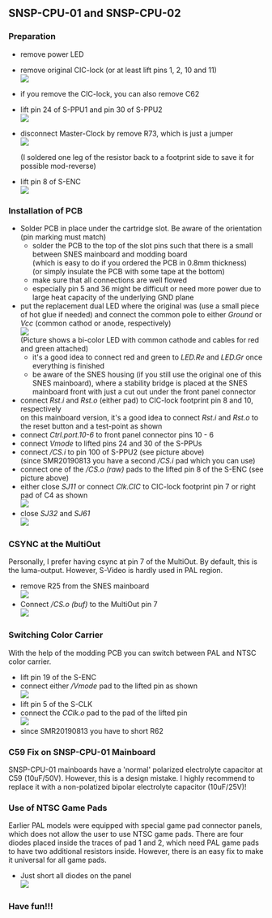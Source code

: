 ## SNSP-CPU-01 and SNSP-CPU-02

### Preparation

- remove power LED
- remove original CIC-lock (or at least lift pins 1, 2, 10 and 11)  
  ![](./CIC-lock.jpg)
  
- if you remove the CIC-lock, you can also remove C62
  
- lift pin 24 of S-PPU1 and pin 30 of S-PPU2  
  ![](./S-PPUs.jpg)

- disconnect Master-Clock by remove R73, which is just a jumper  
  ![](./MCLK_disconnected.jpg)

  (I soldered one leg of the resistor back to a footprint side to save it for possible mod-reverse)

- lift pin 8 of S-ENC   
  ![](./csync_snestop.jpg)


### Installation of PCB

- Solder PCB in place under the cartridge slot. Be aware of the orientation (pin marking must match)
  - solder the PCB to the top of the slot pins such that there is a small between SNES mainboard and modding board  
    (which is easy to do if you ordered the PCB in 0.8mm thickness)  
    (or simply insulate the PCB with some tape at the bottom)
  - make sure that all connections are well flowed
  - especially pin 5 and 36 might be difficult or need more power due to large heat capacity of the underlying GND plane
- put the replacement dual LED where the original was (use a small piece of hot glue if needed) and connect the common pole to either _Ground_ or _Vcc_ (common cathod or anode, respectively)  
  ![](../common_pics/LED_CC.jpg)  
  (Picture shows a bi-color LED with common cathode and cables for red and green attached)
  - it's a good idea to connect red and green to _LED.Re_ and _LED.Gr_ once everything is finished
  - be aware of the SNES housing (if you still use the original one of this SNES mainboard), where a stability bridge is placed at the SNES mainboard front with just a cut out under the front panel connector
- connect _Rst.i_ and _Rst.o_ (either pad) to CIC-lock footprint pin 8 and 10, respectively  
  on this mainboard version, it's a good idea to connect _Rst.i_ and _Rst.o_ to the reset button and a test-point as shown
- connect _Ctrl.port.10-6_ to front panel connector pins 10 - 6
- connect _Vmode_ to lifted pins 24 and 30 of the S-PPUs
- connect _/CS.i_ to pin 100 of S-PPU2 (see picture above)  
  (since SMR20190813 you have a second _/CS.i_ pad which you can use)
- connect one of the _/CS.o (raw)_ pads to the lifted pin 8 of the S-ENC (see picture above)
- either close _SJ11_ or connect _Clk.CIC_ to CIC-lock footprint pin 7 or right pad of C4 as shown  
  ![](./basic_connections.jpg)
- close _SJ32_ and _SJ61_  
  ![](./jumper.jpg)



### CSYNC at the MultiOut

Personally, I prefer having csync at pin 7 of the MultiOut. By default, this is the luma-output. However, S-Video is hardly used in PAL region.

- remove R25 from the SNES mainboard  
  ![](./luma_disconnected.jpg)
- Connect _/CS.o (buf)_ to the MultiOut pin 7  
  ![](csync_buf.jpg)



### Switching Color Carrier

With the help of the modding PCB you can switch between PAL and NTSC color carrier. 

- lift pin 19 of the S-ENC
- connect either  _/Vmode_ pad to the lifted pin as shown  
  ![](./nvmode_snestop.jpg)
- lift pin 5 of the S-CLK
- connect the _CClk.o_ pad to the pad of the lifted pin  
  ![](CCLK_connection.jpg)
- since SMR20190813 you have to short R62



### C59 Fix on SNSP-CPU-01 Mainboard

SNSP-CPU-01 mainboards have a 'normal' polarized electrolyte capacitor at C59 (10uF/50V). However, this is a design mistake. I highly recommend to replace it with a non-polatized bipolar electrolyte capacitor (10uF/25V)!



### Use of NTSC Game Pads

Earlier PAL models were equipped with special game pad connector panels, which does not allow the user to use NTSC game pads. There are four diodes placed inside the traces of pad 1 and 2, which need PAL game pads to have two additional resistors inside. However, there is an easy fix to make it universal for all game pads. 

- Just short all diodes on the panel  
  ![](./short_diodes.jpg)



### Have fun!!!